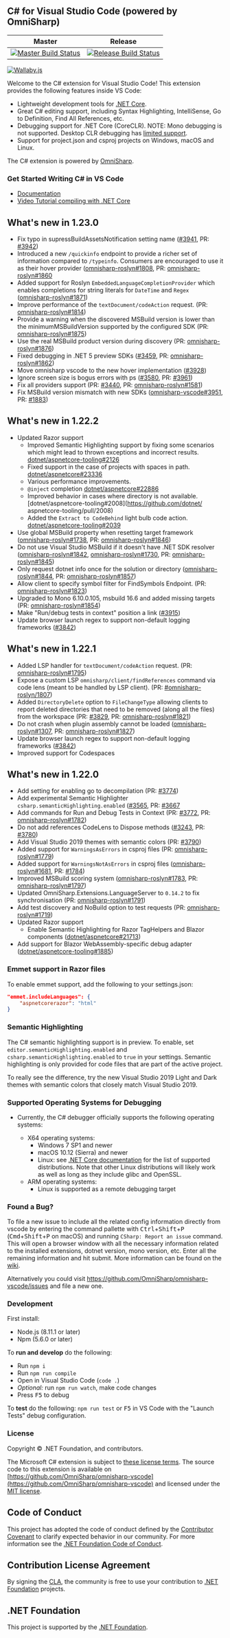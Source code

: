 ## C# for Visual Studio Code (powered by OmniSharp)

|                                                                     Master                                                                     |                                                                     Release                                                                      |
| :--------------------------------------------------------------------------------------------------------------------------------------------: | :----------------------------------------------------------------------------------------------------------------------------------------------: |
| [![Master Build Status](https://travis-ci.org/OmniSharp/omnisharp-vscode.svg?branch=master)](https://travis-ci.org/OmniSharp/omnisharp-vscode) | [![Release Build Status](https://travis-ci.org/OmniSharp/omnisharp-vscode.svg?branch=release)](https://travis-ci.org/OmniSharp/omnisharp-vscode) |

[![Wallaby.js](https://img.shields.io/badge/wallaby.js-configured-green.svg)](https://wallabyjs.com)

Welcome to the C# extension for Visual Studio Code! This extension provides the following features inside VS Code:

-   Lightweight development tools for [.NET Core](https://dotnet.github.io).
-   Great C# editing support, including Syntax Highlighting, IntelliSense, Go to Definition, Find All References, etc.
-   Debugging support for .NET Core (CoreCLR). NOTE: Mono debugging is not supported. Desktop CLR debugging has [limited support](https://github.com/OmniSharp/omnisharp-vscode/wiki/Desktop-.NET-Framework).
-   Support for project.json and csproj projects on Windows, macOS and Linux.

The C# extension is powered by [OmniSharp](https://github.com/OmniSharp/omnisharp-roslyn).

### Get Started Writing C# in VS Code

-   [Documentation](https://code.visualstudio.com/docs/languages/csharp)
-   [Video Tutorial compiling with .NET Core](https://channel9.msdn.com/Blogs/dotnet/Get-started-VSCode-Csharp-NET-Core-Windows)

## What's new in 1.23.0
-   Fix typo in supressBuildAssetsNotification setting name ([#3941](https://github.com/OmniSharp/omnisharp-vscode/issues/3941), PR: [#3942](https://github.com/OmniSharp/omnisharp-vscode/pull/3942))
-   Introduced a new `/quickinfo` endpoint to provide a richer set of information compared to `/typeinfo`. Consumers are encouraged to use it as their hover provider ([omnisharp-roslyn#1808](https://github.com/OmniSharp/omnisharp-roslyn/issues/1808), PR: [omnisharp-roslyn#1860](https://github.com/OmniSharp/omnisharp-roslyn/pull/1860)
-   Added support for Roslyn `EmbeddedLanguageCompletionProvider` which enables completions for string literals for `DateTime` and `Regex` ([omnisharp-roslyn#1871](https://github.com/OmniSharp/omnisharp-roslyn/pull/1871))
-   Improve performance of the `textDocument/codeAction` request. (PR: [omnisharp-roslyn#1814](https://github.com/OmniSharp/omnisharp-roslyn/pull/1814))
-   Provide a warning when the discovered MSBuild version is lower than the minimumMSBuildVersion supported by the configured SDK (PR: [omnisharp-roslyn#1875](https://github.com/OmniSharp/omnisharp-roslyn/pull/1875))
-   Use the real MSBuild product version during discovery (PR: [omnisharp-roslyn#1876](https://github.com/OmniSharp/omnisharp-roslyn/pull/1876))
-   Fixed debugging in .NET 5 preview SDKs ([#3459](https://github.com/OmniSharp/omnisharp-vscode/issues/3459), PR: [omnisharp-roslyn#1862](https://github.com/OmniSharp/omnisharp-roslyn/pull/1862))
-   Move omnisharp vscode to the new hover implementation ([#3928](https://github.com/OmniSharp/omnisharp-vscode/pull/3928))
-   Ignore screen size is bogus errors with ps ([#3580](https://github.com/OmniSharp/omnisharp-vscode/issues/3580), PR: [#3961](https://github.com/OmniSharp/omnisharp-vscode/pull/3961))
-   Fix all providers support (PR: [#3440](https://github.com/OmniSharp/omnisharp-vscode/pull/3440), PR: [omnisharp-roslyn#1581](https://github.com/OmniSharp/omnisharp-roslyn/pull/1581))
-   Fix MSBuild version mismatch with new SDKs ([omnisharp-vscode#3951](https://github.com/OmniSharp/omnisharp-vscode/issues/3951), PR: [#1883](https://github.com/OmniSharp/omnisharp-roslyn/pull/1883))


## What's new in 1.22.2
-   Updated Razor support
    -   Improved Semantic Highlighting support by fixing some scenarios which might lead to thrown exceptions and incorrect results. [dotnet/aspnetcore-tooling#2126](https://github.com/dotnet/aspnetcore-tooling/pull/2126)
    -   Fixed support in the case of projects with spaces in path. [dotnet/aspnetcore#23336](https://github.com/dotnet/aspnetcore/issues/23336)
    -   Various performance improvements.
    -   `@inject` completion [dotnet/aspnetcore#22886](https://github.com/dotnet/aspnetcore/issues/22886)
    -   Improved behavior in cases where directory is not available. [dotnet/aspnetcore-tooling#2008](https://github.com/dotnet/  aspnetcore-tooling/pull/2008)
    -   Added the `Extract to CodeBehind` light bulb code action. [dotnet/aspnetcore-tooling#2039](https://github.com/dotnet/aspnetcore-tooling/pull/2039)
-   Use global MSBuild property when resetting target framework ([omnisharp-roslyn#1738](https://github.com/OmniSharp/omnisharp-roslyn/issues/1738), PR: [omnisharp-roslyn#1846](https://github.com/OmniSharp/omnisharp-roslyn/pull/1846))
-   Do not use Visual Studio MSBuild if it doesn't have .NET SDK resolver ([omnisharp-roslyn#1842](https://github.com/OmniSharp/omnisharp-roslyn/issues/1842), [omnisharp-roslyn#1730](https://github.com/OmniSharp/omnisharp-roslyn/issues/1730), PR: [omnisharp-roslyn#1845](https://github.com/OmniSharp/omnisharp-roslyn/pull/1845))
-   Only request dotnet info once for the solution or directory ([omnisharp-roslyn#1844](https://github.com/OmniSharp/omnisharp-roslyn/issues/1844), PR: [omnisharp-roslyn#1857](https://github.com/OmniSharp/omnisharp-roslyn/pull/1857))
-   Allow client to specify symbol filter for FindSymbols Endpoint. (PR: [omnisharp-roslyn#1823](https://github.com/OmniSharp/omnisharp-roslyn/pull/1823))
-   Upgraded to Mono 6.10.0.105, msbuild 16.6 and added missing targets (PR: [omnisharp-roslyn#1854](https://github.com/OmniSharp/omnisharp-roslyn/pull/1854))
-   Make "Run/debug tests in context" position a link ([#3915](https://github.com/OmniSharp/omnisharp-vscode/pull/3915))
-   Update browser launch regex to support non-default logging frameworks ([#3842](https://github.com/OmniSharp/omnisharp-vscode/pull/3842))

## What's new in 1.22.1
-   Added LSP handler for `textDocument/codeAction` request. (PR: [omnisharp-roslyn#1795](https://github.com/OmniSharp/omnisharp-roslyn/pull/1795))
-   Expose a custom LSP `omnisharp/client/findReferences` command via code lens (meant to be handled by LSP client). (PR: [#omnisharp-roslyn/1807](https://github.com/OmniSharp/omnisharp-roslyn/pull/1807))
-   Added `DirectoryDelete` option to `FileChangeType` allowing clients to report deleted directories that need to be removed (along all the files) from the workspace (PR: [#3829](https://github.com/OmniSharp/omnisharp-vscode/pull/3829), PR: [omnisharp-roslyn#1821](https://github.com/OmniSharp/omnisharp-roslyn/pull/1821))
-   Do not crash when plugin assembly cannot be loaded ([omnisharp-roslyn#1307](https://github.com/OmniSharp/omnisharp-roslyn/issues/1307), PR: [omnisharp-roslyn#1827](https://github.com/OmniSharp/omnisharp-roslyn/pull/1827))
-   Update browser launch regex to support non-default logging frameworks ([#3842](https://github.com/OmniSharp/omnisharp-vscode/pull/3842))
-   Improved support for Codespaces

## What's new in 1.22.0
-   Add setting for enabling go to decompilation (PR: [#3774](https://github.com/OmniSharp/omnisharp-vscode/pull/3774))
-   Add experimental Semantic Highlighter `csharp.semanticHighlighting.enabled` ([#3565](https://github.com/OmniSharp/omnisharp-vscode/issues/3565), PR: [#3667](https://github.com/OmniSharp/omnisharp-vscode/pull/3667)
-   Add commands for Run and Debug Tests in Context (PR: [#3772](https://github.com/OmniSharp/omnisharp-vscode/pull/3772), PR: [omnisharp-roslyn#1782](https://github.com/OmniSharp/omnisharp-roslyn/pull/1782))
-   Do not add references CodeLens to Dispose methods ([#3243](https://github.com/OmniSharp/omnisharp-vscode/issues/3243), PR: [#3780](https://github.com/OmniSharp/omnisharp-vscode/pull/3780))
-   Add Visual Studio 2019 themes with semantic colors (PR: [#3790](https://github.com/OmniSharp/omnisharp-vscode/pull/3790))
-   Added support for `WarningsAsErrors` in csproj files (PR: [omnisharp-roslyn#1779](https://github.com/OmniSharp/omnisharp-roslyn/pull/1779))
-   Added support for `WarningsNotAsErrors` in csproj files ([omnisharp-roslyn#1681](https://github.com/OmniSharp/omnisharp-roslyn/issues/1681), PR: [#1784](https://github.com/OmniSharp/omnisharp-roslyn/pull/1784))
-   Improved MSBuild scoring system ([omnisharp-roslyn#1783](https://github.com/OmniSharp/omnisharp-roslyn/issues/1783), PR: [omnisharp-roslyn#1797](https://github.com/OmniSharp/omnisharp-roslyn/pull/1797))
-   Updated OmniSharp.Extensions.LanguageServer to `0.14.2` to fix synchronisation (PR: [omnisharp-roslyn#1791](https://github.com/OmniSharp/omnisharp-roslyn/pull/1791))
-   Add test discovery and NoBuild option to test requests (PR: [omnisharp-roslyn#1719](https://github.com/OmniSharp/omnisharp-roslyn/pull/1719))
-   Updated Razor support
    -   Enable Semantic Highlighting for Razor TagHelpers and Blazor components ([dotnet/aspnetcore#21713](https://github.com/dotnet/aspnetcore/issues/21713))
-   Add support for Blazor WebAssembly-specific debug adapter ([dotnet/aspnetcore-tooling#1885](https://github.com/dotnet/aspnetcore-tooling/pull/1885))

### Emmet support in Razor files

To enable emmet support, add the following to your settings.json:

```json
"emmet.includeLanguages": {
    "aspnetcorerazor": "html"
}
```

### Semantic Highlighting

The C# semantic highlighting support is in preview. To enable, set `editor.semanticHighlighting.enabled` and `csharp.semanticHighlighting.enabled` to `true` in your settings. Semantic highlighting is only provided for code files that are part of the active project.

To really see the difference, try the new Visual Studio 2019 Light and Dark themes with semantic colors that closely match Visual Studio 2019.

### Supported Operating Systems for Debugging

-   Currently, the C# debugger officially supports the following operating systems:

    -   X64 operating systems:
        -   Windows 7 SP1 and newer
        -   macOS 10.12 (Sierra) and newer
        -   Linux: see [.NET Core documentation](https://github.com/dotnet/core/blob/master/release-notes/2.2/2.2-supported-os.md#linux) for the list of supported distributions. Note that other Linux distributions will likely work as well as long as they include glibc and OpenSSL.
    -   ARM operating systems:
        -   Linux is supported as a remote debugging target

### Found a Bug?

To file a new issue to include all the related config information directly from vscode by entering the command pallette with <kbd>Ctrl</kbd>+<kbd>Shift</kbd>+<kbd>P</kbd>
(<kbd>Cmd</kbd>+<kbd>Shift</kbd>+<kbd>P</kbd> on macOS) and running `CSharp: Report an issue` command. This will open a browser window with all the necessary information related to the installed extensions, dotnet version, mono version, etc. Enter all the remaining information and hit submit. More information can be found on the [wiki](https://github.com/OmniSharp/omnisharp-vscode/wiki/Reporting-Issues).

Alternatively you could visit https://github.com/OmniSharp/omnisharp-vscode/issues and file a new one.

### Development

First install:

-   Node.js (8.11.1 or later)
-   Npm (5.6.0 or later)

To **run and develop** do the following:

-   Run `npm i`
-   Run `npm run compile`
-   Open in Visual Studio Code (`code .`)
-   _Optional:_ run `npm run watch`, make code changes
-   Press <kbd>F5</kbd> to debug

To **test** do the following: `npm run test` or <kbd>F5</kbd> in VS Code with the "Launch Tests" debug configuration.

### License

Copyright © .NET Foundation, and contributors.

The Microsoft C# extension is subject to [these license terms](RuntimeLicenses/license.txt).
The source code to this extension is available on [https://github.com/OmniSharp/omnisharp-vscode](https://github.com/OmniSharp/omnisharp-vscode) and licensed under the [MIT license](LICENSE.txt).

## Code of Conduct

This project has adopted the code of conduct defined by the [Contributor Covenant](http://contributor-covenant.org/)
to clarify expected behavior in our community.
For more information see the [.NET Foundation Code of Conduct](http://www.dotnetfoundation.org/code-of-conduct).

## Contribution License Agreement

By signing the [CLA](https://cla.dotnetfoundation.org/OmniSharp/omnisharp-roslyn), the community is free to use your contribution to [.NET Foundation](http://www.dotnetfoundation.org) projects.

## .NET Foundation

This project is supported by the [.NET Foundation](http://www.dotnetfoundation.org).

